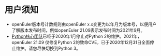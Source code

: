 # 用户须知<a name="ZH-CN_TOPIC_0232332818"></a>

-   openEuler版本号计数规则由openEuler x.x变更为以年月为版本号，以便用户了解版本发布时间，例如openEuler 21.09表示发布时间为2021年9月。
-   [Python核心团队](https://www.python.org/dev/peps/pep-0373/#update)已经于2020年1月停止对Python 2的维护。2021年，openEuler 21.09 仅修复Python 2的致命CVE，已于2020年12月31日全面停止维护。请您尽快切换到Python 3。